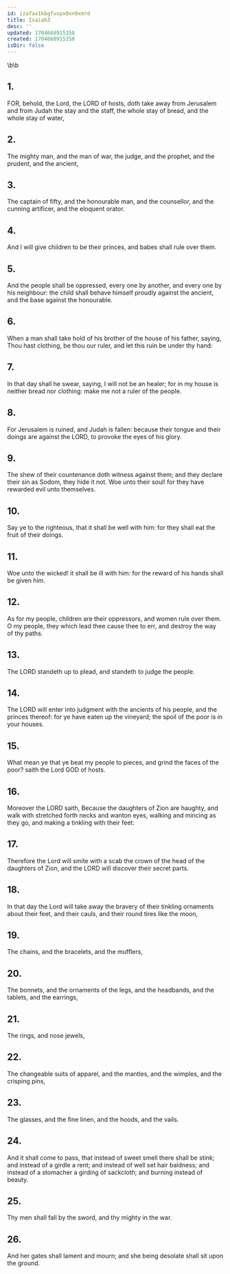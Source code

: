 ```yaml
---
id: izafax1kbgfvxpx0xn9xmrd
title: Isaiah3
desc: ''
updated: 1704668915350
created: 1704668915350
isDir: false
---
```

\b\b
## 1.
FOR, behold, the Lord, the LORD of hosts, doth take away from Jerusalem and from Judah the stay and the staff, the whole stay of bread, and the whole stay of water,
## 2.
The mighty man, and the man of war, the judge, and the prophet, and the prudent, and the ancient,
## 3.
The captain of fifty, and the honourable man, and the counsellor, and the cunning artificer, and the eloquent orator.
## 4.
And I will give children to be their princes, and babes shall rule over them.
## 5.
And the people shall be oppressed, every one by another, and every one by his neighbour: the child shall behave himself proudly against the ancient, and the base against the honourable.
## 6.
When a man shall take hold of his brother of the house of his father, saying, Thou hast clothing, be thou our ruler, and let this ruin be under thy hand:
## 7.
In that day shall he swear, saying, I will not be an healer; for in my house is neither bread nor clothing: make me not a ruler of the people.
## 8.
For Jerusalem is ruined, and Judah is fallen: because their tongue and their doings are against the LORD, to provoke the eyes of his glory.
## 9.
The shew of their countenance doth witness against them; and they declare their sin as Sodom, they hide it not.  Woe unto their soul!  for they have rewarded evil unto themselves.
## 10.
Say ye to the righteous, that it shall be well with him: for they shall eat the fruit of their doings.
## 11.
Woe unto the wicked!  it shall be ill with him: for the reward of his hands shall be given him.
## 12.
As for my people, children are their oppressors, and women rule over them.  O my people, they which lead thee cause thee to err, and destroy the way of thy paths.
## 13.
The LORD standeth up to plead, and standeth to judge the people.
## 14.
The LORD will enter into judgment with the ancients of his people, and the princes thereof: for ye have eaten up the vineyard; the spoil of the poor is in your houses.
## 15.
What mean ye that ye beat my people to pieces, and grind the faces of the poor?  saith the Lord GOD of hosts.
## 16.
Moreover the LORD saith, Because the daughters of Zion are haughty, and walk with stretched forth necks and wanton eyes, walking and mincing as they go, and making a tinkling with their feet:
## 17.
Therefore the Lord will smite with a scab the crown of the head of the daughters of Zion, and the LORD will discover their secret parts.
## 18.
In that day the Lord will take away the bravery of their tinkling ornaments about their feet, and their cauls, and their round tires like the moon,
## 19.
The chains, and the bracelets, and the mufflers,
## 20.
The bonnets, and the ornaments of the legs, and the headbands, and the tablets, and the earrings,
## 21.
The rings, and nose jewels,
## 22.
The changeable suits of apparel, and the mantles, and the wimples, and the crisping pins,
## 23.
The glasses, and the fine linen, and the hoods, and the vails.
## 24.
And it shall come to pass, that instead of sweet smell there shall be stink; and instead of a girdle a rent; and instead of well set hair baldness; and instead of a stomacher a girding of sackcloth; and burning instead of beauty.
## 25.
Thy men shall fall by the sword, and thy mighty in the war.
## 26.
And her gates shall lament and mourn; and she being desolate shall sit upon the ground.

